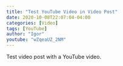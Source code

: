 ```yaml
---
title: "Test YouTube Video in Video Post"
date: 2020-10-08T22:07:04-04:00
categories: [Video]
tags: [YouTube]
author: "Igor"
youtube: "wZqeaUZ_2NM"
---
```


Test video post with a YouTube video.
